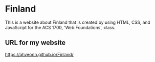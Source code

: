 # Finland
This is a website about Finland that is created by using HTML, CSS, and JavaScript for the ACS 1700, 'Web Foundations', class.

 
## URL for my website
https://ahyeonn.github.io/Finland/

